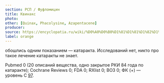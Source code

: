 ```yaml
---
section: РСП / Фуфломицин
title: Квинакс
photo:
other: [Quinax, Phacolysine, Azapentacene]
producer:
source: https://encyclopatia.ru/wiki/%D0%A0%D0%B0%D1%81%D1%81%D1%82%D1%80%D0%B5%D0%BB%D1%8C%D0%BD%D1%8B%D0%B9_%D1%81%D0%BF%D0%B8%D1%81%D0%BE%D0%BA_%D0%BF%D1%80%D0%B5%D0%BF%D0%B0%D1%80%D0%B0%D1%82%D0%BE%D0%B2
label: orange
---
```


обошлись одним показанием — катаракта. Исследований нет, никто про такое лечение катаракты не знает.

Pubmed 0 (20 описаний вещества, одно закрытое РКИ 84 года по катаракте); Cochrane Reviews 0; FDA 0; RXlist 0; ВОЗ 0; ФК (+) — уровень C [97](http://www.rspor.ru/db_preparats_2010/azapentazen.pdf).
